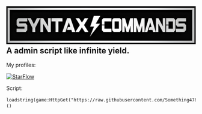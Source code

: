 ![SC](https://raw.githubusercontent.com/Something478/IIIIIIIIIIII/main/GitHub_Images/logo.jpg)  
A admin script like infinite yield.
---
My profiles:  
<div align="left"> 
  <a href="https://scriptblox.com/u/StarFlow"> 
    <img src="https://scriptblox.com/" alt="StarFlow"> 
  </a>
</div>
  
Script:  
```
loadstring(game:HttpGet("https://raw.githubusercontent.com/Something478/IIIIIIIIIIII/refs/heads/main/Source.lua"))()
```